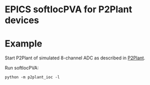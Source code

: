 # EPICS softIocPVA for P2Plant devices

# Example
Start P2Plant of simulated 8-channel ADC as described in [P2Plant](https://github.com/ASukhanov/P2Plant).

Run softIocPVA:<br>
```
python -m p2plant_ioc -l
```
